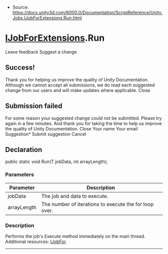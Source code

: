 * Source: https://docs.unity3d.com/6000.0/Documentation/ScriptReference/Unity.Jobs.IJobForExtensions.Run.html

#  [IJobForExtensions](https://docs.unity3d.com/6000.0/Documentation/ScriptReference/Unity.Jobs.IJobForExtensions.html).Run
Leave feedback
Suggest a change
## Success!
Thank you for helping us improve the quality of Unity Documentation. Although we cannot accept all submissions, we do read each suggested change from our users and will make updates where applicable.
Close
## Submission failed
For some reason your suggested change could not be submitted. Please <a>try again</a> in a few minutes. And thank you for taking the time to help us improve the quality of Unity Documentation.
Close
Your name Your email Suggestion* Submit suggestion
Cancel
## Declaration
public static void Run(T jobData, int arrayLength); 
### Parameters
Parameter | Description  
---|---  
jobData | The job and data to execute.  
arrayLength | The number of iterations to execute the for loop over.  
### Description
Performs the job's Execute method immediately on the main thread.
Additional resources: [IJobFor](https://docs.unity3d.com/6000.0/Documentation/ScriptReference/Unity.Jobs.IJobFor.html).
* * *
